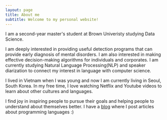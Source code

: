 ```yaml
---
layout: page
title: About me
subtitle: Welcome to my personal website!
---
```


I am a second-year master's student at Brown Univeristy studying Data Science. 

I am deeply interested in providing useful detection programs that can provide early diagnosis of mental disorders. I am also interested in making effective decision-making algorithms for individuals and corporates. I am currently studying Natural Language Processing(NLP) and speaker diarization to connect my interest in language with computer science.

I lived in Vietnam when I was young and now I am currently living in Seoul, South Korea. In my free time, I love watching Netflix and Youtube videos to learn about other cultures and languages. 

I find joy in inspiring people to pursue their goals and helping people to understand about themselves better. I have a [blog](https://harren.tistory.com/) where I post articles about programming languages :)

